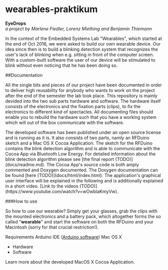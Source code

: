 # wearables-praktikum

<b>EyeDrops</b><br>
<i>a project by Marlene Fiedler, Lorenz Miething and Benjamin Thiemann</i>

In the context of the Embedded Systems Lab "Wearables", which started at the end of Oct 2016, we were asked to build our own wearable device. Our idea since then is to build a blinking detection system that recognizes the user's lack of blinking when e.g. sitting in front of the computer screen. With a custom-built software the user of our device will be stimulated to blink without even noticing that he has been doing so.

##Documentation

All the single bits and pieces of our project have been documented in order to deliver high reusability for anybody who wants to work on the project after the end of the semester the lab took place. This repository is mainly devided into the two sub parts hardware and software. The hardware itself consists of the electronics and the fixation parts (clips), to fix the electronics to different kind of spectacles. All documenting files should enable you to rebuild the hardware such that you have a working system which will out of the box communicate with the software.
<p>
The developed software has been published under an open source license and is running as it is. It also consists of two parts, namly an RFDuino sketch and a Mac OS X Cocoa Application. The sketch for the RFDuino contains the blink detection algorithm and is able to communicate with the Cocoa App via Bluetooth Low Energy. For detailed information about the blink detection algorithm please see [the final report (TODO)](docs/readme.md). The Cocoa App's source code is both amply commented and Doxygen documented. The Doxygen documentation can be found [here (TODO)](docs/html/index.html). The application's graphical user interface will be explained in the following and is additionally explained in a short video. [Link to the videos (TODO)](https://www.youtube.com/watch?v=wOwblaKmyVw).

###How to use

So how to use our wearable? Simply get your glasses, grab the clips with the mounted electronics and a battery pack, which altogether forms the so called "<b>wearable</b>" and start the software on both the RFDuino and your Macintosh (sorry for that crucial restriction!).


Requirements
Arduino IDE ([Arduino software](https://www.arduino.cc/en/main/software)) 
Mac OS X

- Hardware
- Software


Learn more about the developed MacOS X Cocoa Application.
